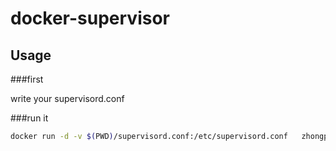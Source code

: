 # docker-supervisor

## Usage

###first

write your supervisord.conf

###run it
```sh
docker run -d -v $(PWD)/supervisord.conf:/etc/supervisord.conf   zhongpei/supervisor
```
